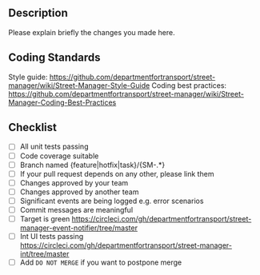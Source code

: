 ## Description

Please explain briefly the changes you made here.

## Coding Standards

Style guide: https://github.com/departmentfortransport/street-manager/wiki/Street-Manager-Style-Guide
Coding best practices: https://github.com/departmentfortransport/street-manager/wiki/Street-Manager-Coding-Best-Practices

## Checklist

- [ ] All unit tests passing
- [ ] Code coverage suitable
- [ ] Branch named {feature|hotfix|task}/{SM-.*}
- [ ] If your pull request depends on any other, please link them
- [ ] Changes approved by your team
- [ ] Changes approved by another team
- [ ] Significant events are being logged e.g. error scenarios
- [ ] Commit messages are meaningful
- [ ] Target is green https://circleci.com/gh/departmentfortransport/street-manager-event-notifier/tree/master
- [ ] Int UI tests passing https://circleci.com/gh/departmentfortransport/street-manager-int/tree/master
- [ ] Add `DO NOT MERGE` if you want to postpone merge
